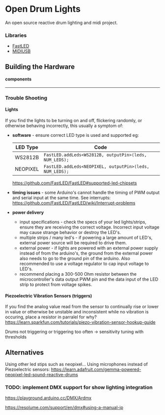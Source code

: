 # Open Drum Lights

An open source reactive drum lighting and midi project.


### Libraries
* [FastLED](http://fastled.io/)
* [MIDIUSB](https://www.arduino.cc/en/Reference/MIDIUSB)
 


## Building the Hardware

#### components


------------------------------------------------------------------
### Trouble Shooting

#### Lights
If you find the lights to be turning on and off, flickering randomly, or otherwise behaving incorrectly, this usually a symptom of:
* **software** - ensure correct LED type is used and supported eg:

	| LED Type  | Code |
	| ------------- | ------------- |
	|WS2812B | `FastLED.addLeds<WS2812B, outputPin>(leds, NUM_LEDS);`|
	|NEOPIXEL |`FastLED.addLeds<NEOPIXEL, outputPin>(leds, NUM_LEDS);`|
	https://github.com/FastLED/FastLED#supported-led-chipsets
* **timing issues** - some Arduino's cannot handle the timing of PWM output and serial input at the same time. See interrupts: </br> https://github.com/FastLED/FastLED/wiki/Interrupt-problems

* **power delivery** 
  	* input specifications - check the specs of your led lights/strips, ensure they are receiving the correct voltage. Incorrect input voltage may cause strange behavior or destroy the LED's.	
	* multiple strips / many led's - if powering a large amount of LED's, external power source will be required to drive them.
	* external power - if lights are powered with an external power supply instead of from the arduino's, the ground from the external power also needs to go to the ground pin of the arduino. Also recommended to use a voltage regulator to cap input voltage to LED's.
	* recommend placing a 300-500 Ohm resistor between the microcontroller's data output PWM pin and the data input of the LED strip to protect from voltage spikes.

#### Piezoelectric Vibration Sensors (triggers)
If you find the analog value read from the sensor to continually rise or lower in value or otherwise be unstable 
and inconsistent while no vibration is occuring, place a resistor in parralel for why?
https://learn.sparkfun.com/tutorials/piezo-vibration-sensor-hookup-guide

Drums not triggering or triggering too often -> sensitivity tuning with thresholds


## Alternatives
Using other led stips such as neopixel...
Using microphones instead of Piezoelectric sensors: https://learn.adafruit.com/gemma-powered-neopixel-led-sound-reactive-drums


### TODO: implement DMX support for show lighting integration
https://playground.arduino.cc/DMX/Ardmx

https://resolume.com/support/en/dmx#using-a-manual-ip